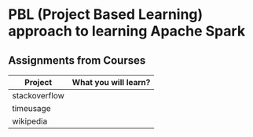 # PBL (Project Based Learning) approach to learning Apache Spark

## Assignments from Courses

| Project | What you will learn? |
| ------ | ----------- |
| stackoverflow |  |
| timeusage | |
| wikipedia | |